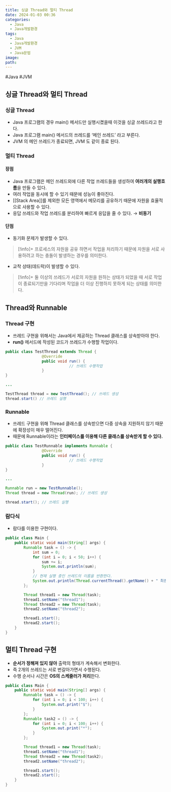 ```yaml
---
title: 싱글 Thread와 멀티 Thread
date: 2024-01-03 00:36
categories:
  - Java
  - Java개발환경
tags:
  - Java
  - Java개발환경
  - JVM
  - Java문법
image: 
path:
---
```

#Java #JVM 

## 싱글 Thread와 멀티 Thread
### 싱글 Thread
+ Java 프로그램의 경우 main() 메서드만 실행시켰을때 이것을 싱글 쓰레드라고 한다.
+ Java 프로그램 main() 메서드의 쓰레드를 ‘메인 쓰레드’ 라고 부른다.
+ JVM 의 메인 쓰레드가 종료되면, JVM 도 같이 종료 된다.

### 멀티 Thread
#### 장점
+ Java 프로그램은 메인 쓰레드외에 다른 작업 쓰레드들을 생성하여 **여러개의 실행흐름**을 만들 수 있다.
+ 여러 작업을 동시에 할 수 있기 때문에 성능이 좋아진다.
+ [[Stack Area]]를 제외한 모든 영역에서 메모리를 공유하기 때문에 자원을 효율적으로 사용할 수 있다.
+ 응답 쓰레드와 작업 쓰레드를 분리하여 빠르게 응답을 줄 수 있다. → **비동기**

#### 단점
+ 동기화 문제가 발생할 수 있다.

> [!info]+ 
> 프로세스의 자원을 공유 하면서 작업을 처리하기 때문에 자원을 서로 사용하려고 하는 충돌이 발생하는 경우를 의미한다.

+ 교착 상태(데드락)이 발생할 수 있다.

> [!info]+ 
> 둘 이상의 쓰레드가 서로의 자원을 원하는 상태가 되었을 때 서로 작업이 종료되기만을 기다리며 작업을 더 이상 진행하지 못하게 되는 상태를 의미한다.

## Thread와 Runnable
### Thread 구현
+ 쓰레드 구현을 위해서는 Java에서 제공하는 Thread 클래스를 상속받아야 한다.
+ **run()** 메서드에 작성된 코드가 쓰레드가 수행할 작업이다.

```java
public class TestThread extends Thread {
				@Override
				public void run() {
							// 쓰레드 수행작업
				}
}

...

TestThread thread = new TestThread(); // 쓰레드 생성
thread.start() // 쓰레드 실행
```

### Runnable
+ 쓰레드 구현을 위해 Thread 클래스를 상속받으면 다중 상속을 지원하지 않기 때문에 확장성이 매우 떨어진다.
+ 때문에 Runnable이라는 **인터페이스를 이용해 다른 클래스를 상속받게 할 수 있다.**

```java
public class TestRunnable implements Runnable {
				@Override
				public void run() {
							// 쓰레드 수행작업 
				}
}

...

Runnable run = new TestRunnable();
Thread thread = new Thread(run); // 쓰레드 생성

thread.start(); // 쓰레드 실행
```

### 람다식
+ 람다를 이용한 구현이다.

```java
public class Main {
    public static void main(String[] args) {
        Runnable task = () -> {
            int sum = 0;
            for (int i = 0; i < 50; i++) {
                sum += i;
                System.out.println(sum);
            }
            // 현재 실행 중인 쓰레드의 이름을 반환한다.
            System.out.println(Thread.currentThread().getName() + " 최종 합 : " + sum);
        };

        Thread thread1 = new Thread(task);
        thread1.setName("thread1");
        Thread thread2 = new Thread(task);
        thread2.setName("thread2");

        thread1.start();
        thread2.start();
    }
}
```

## 멀티 Thread 구현
+ **순서가 정해져 있지 않아** 출력의 형태가 계속해서 변화한다.
+ 즉 2개의 쓰레드는 서로 번갈아가면서 수행된다.
+ 수행 순서나 시간은 **OS의 스케줄러가 처리**한다.

```java
public class Main {
    public static void main(String[] args) {
        Runnable task = () -> {
            for (int i = 0; i < 100; i++) {
                System.out.print("$");
            }
        };
        Runnable task2 = () -> {
            for (int i = 0; i < 100; i++) {
                System.out.print("*");
            }
        };

        Thread thread1 = new Thread(task);
        thread1.setName("thread1");
        Thread thread2 = new Thread(task2);
        thread2.setName("thread2");

        thread1.start();
        thread2.start();
    }
}
```
